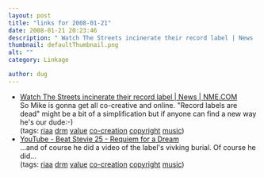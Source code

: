 ```yaml
---
layout: post
title: "links for 2008-01-21"
date: 2008-01-21 20:23:46
description: " Watch The Streets incinerate their record label | News | NME.COM So Mike is gonna get all co-creative and online. &#8220;Record labels are dead&#8221; might be a bit of a simplification but if anyone can find a new way&#8230;"
thumbnail: defaultThumbnail.png
alt: ""
category: Linkage

author: dug
---
```


<ul class="delicious">
	<li>
		<div class="delicious-link"><a href="http://www.nme.com/news/the-streets/33781">Watch The Streets incinerate their record label | News | <span class="caps">NME.COM</span></a></div>
		<div class="delicious-extended">So Mike is gonna get all co-creative and online. "Record labels are dead" might be a bit of a simplification but if anyone can find a new way he's our dude:-)</div>
		<div class="delicious-tags">(tags: <a href="http://del.icio.us/dug/riaa">riaa</a> <a href="http://del.icio.us/dug/drm">drm</a> <a href="http://del.icio.us/dug/value">value</a> <a href="http://del.icio.us/dug/co-creation">co-creation</a> <a href="http://del.icio.us/dug/copyright">copyright</a> <a href="http://del.icio.us/dug/music">music</a>)</div>
	</li>
	<li>
		<div class="delicious-link"><a href="http://uk.youtube.com/watch?v=U7k558HjUyU">YouTube - Beat Stevie 25 - Requiem for a Dream</a></div>
		<div class="delicious-extended">...and of course he did a video of the label's vivking burial. Of course he did...</div>
		<div class="delicious-tags">(tags: <a href="http://del.icio.us/dug/riaa">riaa</a> <a href="http://del.icio.us/dug/drm">drm</a> <a href="http://del.icio.us/dug/value">value</a> <a href="http://del.icio.us/dug/co-creation">co-creation</a> <a href="http://del.icio.us/dug/copyright">copyright</a> <a href="http://del.icio.us/dug/music">music</a>)</div>
	</li>
</ul>

